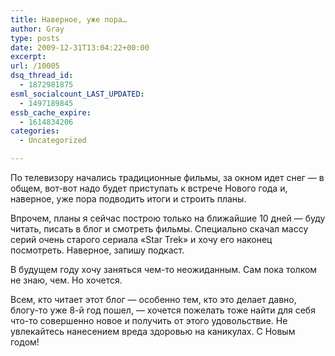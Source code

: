```yaml
---
title: Наверное, уже пора…
author: Gray
type: posts
date: 2009-12-31T13:04:22+00:00
excerpt:
url: /10005
dsq_thread_id:
  - 1872981875
esml_socialcount_LAST_UPDATED:
  - 1497189845
essb_cache_expire:
  - 1614834206
categories:
  - Uncategorized

---
```








По телевизору начались традиционные фильмы, за окном идет снег &#8212; в общем, вот-вот надо будет приступать к встрече Нового года и, наверное, уже пора подводить итоги и строить планы.

Впрочем, планы я сейчас построю только на ближайшие 10 дней &#8212; буду читать, писать в блог и смотреть фильмы. Специально скачал массу серий очень старого сериала &#171;Star Trek&#187; и хочу его наконец посмотреть. Наверное, запишу подкаст.

В будущем году хочу заняться чем-то неожиданным. Сам пока толком не знаю, чем. Но хочется.

Всем, кто читает этот блог &#8212; особенно тем, кто это делает давно, блогу-то уже 8-й год пошел, &#8212; хочется пожелать тоже найти для себя что-то совершенно новое и получить от этого удовольствие. Не увлекайтесь нанесением вреда здоровью на каникулах. С Новым годом!